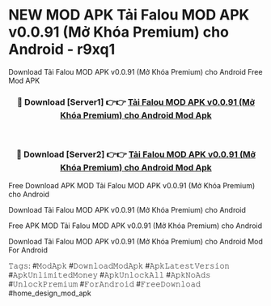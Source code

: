 # NEW MOD APK Tải Falou MOD APK v0.0.91 (Mở Khóa Premium) cho Android - r9xq1
Download Tải Falou MOD APK v0.0.91 (Mở Khóa Premium) cho Android Free Mod APK

<div align="center">
<h3>🔴 Download [Server1] 👉👉 <a href="https://apk-comot.site?title=Tải_Falou_MOD_APK_v0.0.91_(Mở_Khóa_Premium)_cho_Android">Tải Falou MOD APK v0.0.91 (Mở Khóa Premium) cho Android Mod Apk</a></h3><br>

<h3>🔴 Download [Server2] 👉👉 <a href="https://apk-comot.site?title=Tải_Falou_MOD_APK_v0.0.91_(Mở_Khóa_Premium)_cho_Android">Tải Falou MOD APK v0.0.91 (Mở Khóa Premium) cho Android Mod Apk</a></h3>
</div>


Free Download APK MOD Tải Falou MOD APK v0.0.91 (Mở Khóa Premium) cho Android

Download Tải Falou MOD APK v0.0.91 (Mở Khóa Premium) cho Android 

Free APK MOD Tải Falou MOD APK v0.0.91 (Mở Khóa Premium) cho Android 

Download Tải Falou MOD APK v0.0.91 (Mở Khóa Premium) cho Android Mod For Android

𝚃𝚊𝚐𝚜: #𝙼𝚘𝚍𝙰𝚙𝚔 #𝙳𝚘𝚠𝚗𝚕𝚘𝚊𝚍𝙼𝚘𝚍𝙰𝚙𝚔 #𝙰𝚙𝚔𝙻𝚊𝚝𝚎𝚜𝚝𝚅𝚎𝚛𝚜𝚒𝚘𝚗 #𝙰𝚙𝚔𝚄𝚗𝚕𝚒𝚖𝚒𝚝𝚎𝚍𝙼𝚘𝚗𝚎𝚢 #𝙰𝚙𝚔𝚄𝚗𝚕𝚘𝚌𝚔𝙰𝚕𝚕 #𝙰𝚙𝚔𝙽𝚘𝙰𝚍𝚜 #𝚄𝚗𝚕𝚘𝚌𝚔𝙿𝚛𝚎𝚖𝚒𝚞𝚖 #𝙵𝚘𝚛𝙰𝚗𝚍𝚛𝚘𝚒𝚍 #𝙵𝚛𝚎𝚎𝙳𝚘𝚠𝚗𝚕𝚘𝚊𝚍 #home_design_mod_apk
